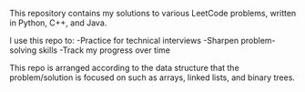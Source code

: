 This repository contains my solutions to various LeetCode problems, written in Python, C++, and Java.

I use this repo to:
-Practice for technical interviews
-Sharpen problem-solving skills
-Track my progress over time

This repo is arranged according to the data structure that the problem/solution is focused on such as arrays, linked lists, and binary trees.
